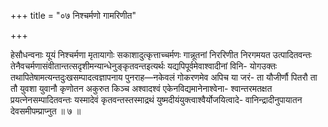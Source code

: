 +++
title = "०७ निश्चर्मणो गामरिणीत"

+++

हेसौधन्वनाः यूयं निश्चर्मणा मृतायागोः सकाशादुत्कृत्ताच्चर्मणः गान्नूतनां निररिणीत निरगमयत उत्पादितवन्तः तेनैवचर्मणासंवीतान्तत्सदृशीमन्यान्धेनुङ्कृतवन्तइत्यर्थः यद्यपिपूर्वमेवाश्वादीनां विनि- योगउक्तः तथापितेषामत्यन्तदुःखसम्पादत्वज्ञापनाय पुनराह—नकेवलं गोकरणमेव अपिच या जरं- ता यौजीर्णौ पितरौ ता तौ युवशा युवानौ कृणोतन अकुरुत किञ्च अश्वादश्वं एकेनविद्यमानेनाश्वेना- श्वान्तरमतक्षत प्रयत्नेनसम्पादितवन्तः यस्मादेवं कृतवन्तस्तस्माद्रथं युष्मदीयंयुक्त्वाश्वैर्योजयित्वादे- वानिन्द्रादीनुपायातन देवसमीपम्प्राप्नुत ॥ ७ ॥